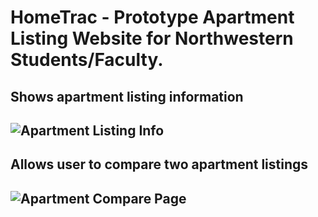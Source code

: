 <h1> HomeTrac - Prototype Apartment Listing Website for Northwestern Students/Faculty. </h1>

<h2>Shows apartment listing information<h2>
<img src="https://github.com/vbass0903/HomeTrac/blob/master/images/HomeTrac_detailed.png" alt="Apartment Listing Info">
<h2>Allows user to compare two apartment listings<h2>
<img src="https://github.com/vbass0903/HomeTrac/blob/master/images/HomeTrac_compare.jpg" alt="Apartment Compare Page">
